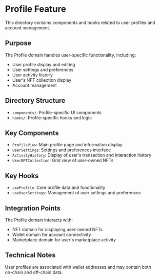 # Profile Feature

This directory contains components and hooks related to user profiles and account management.

## Purpose

The Profile domain handles user-specific functionality, including:

- User profile display and editing
- User settings and preferences
- User activity history
- User's NFT collection display
- Account management

## Directory Structure

- `components/`: Profile-specific UI components
- `hooks/`: Profile-specific hooks and logic

## Key Components

- `ProfileView`: Main profile page and information display
- `UserSettings`: Settings and preferences interface
- `ActivityHistory`: Display of user's transaction and interaction history
- `UserNFTCollection`: Grid view of user-owned NFTs

## Key Hooks

- `useProfile`: Core profile data and functionality
- `useUserSettings`: Management of user settings and preferences

## Integration Points

The Profile domain interacts with:

- NFT domain for displaying user-owned NFTs
- Wallet domain for account connectivity
- Marketplace domain for user's marketplace activity

## Technical Notes

User profiles are associated with wallet addresses and may contain both on-chain and off-chain data. 